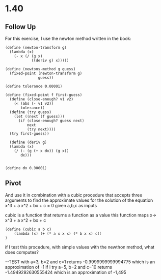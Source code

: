# 1.40


## Follow Up
For this exercise, I use the newton method written in the book:

``` racket
(define (newton-transform g)
  (lambda (x)
    (- x (/ (g x) 
            ((deriv g) x)))))

(define (newtons-method g guess)
  (fixed-point (newton-transform g) 
               guess))
			   
(define tolerance 0.00001)

(define (fixed-point f first-guess)
  (define (close-enough? v1 v2)
    (< (abs (- v1 v2)) 
       tolerance))
  (define (try guess)
    (let ((next (f guess)))
      (if (close-enough? guess next)
          next
          (try next))))
  (try first-guess))
  
  (define (deriv g)
  (lambda (x)
    (/ (- (g (+ x dx)) (g x))
       dx)))


(define dx 0.00001)
```
		   

## Pivot		   
And use it in combination with a cubic procedure that accepts three arguments to find the approximate values for the solution of the equation x^3 + a x^2 + bx + c = 0 given a,b,c as inputs

cubic is a function that returns a function as a value
this function maps x->  x^3 + a x^2 + bx + c
``` racket
(define (cubic a b c)
	(lambda (x) (+ (* a x x x) (* b x x) c))
)
```
if I test this procedure, with simple values with the newthon method, what does computes?

--TEST
with a=3, b=2 and c=1 returns -0.9999999999994775 which is an approximation of -1
if I try a=5, b=2 and c=10 returns -1.4949292630555424 which is an approximation of -1,495